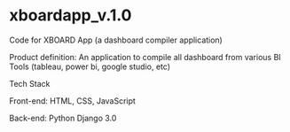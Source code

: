 # xboardapp_v.1.0
Code for XBOARD App (a dashboard compiler application)

Product definition: An application to compile all dashboard from various BI Tools (tableau, power bi, google studio, etc) 

Tech Stack

Front-end: HTML, CSS, JavaScript

Back-end: Python Django 3.0  
